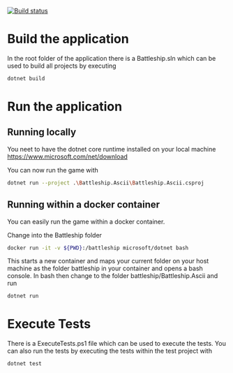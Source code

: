 [![Build status](https://psdstewards.visualstudio.com/PSD/_apis/build/status/CaseStudy-Battleship-dotnetcore-CI)](https://psdstewards.visualstudio.com/PSD/_build/latest?definitionId=11)

# Build the application 
In the root folder of the application there is a Battleship.sln which can be used to build all projects by executing
```bash
dotnet build 
```

# Run the application

## Running locally
You neet to have the dotnet core runtime installed on your local machine
https://www.microsoft.com/net/download

You can now run the game with
```bash
dotnet run --project .\Battleship.Ascii\Battleship.Ascii.csproj
```


## Running within a docker container
You can easily run the game within a docker container.

Change into the Battleship folder

```bash
docker run -it -v ${PWD}:/battleship microsoft/dotnet bash
```

This starts a new container and maps your current folder on your host machine as the folder battleship in your container and opens a bash console. In bash then change to the folder battleship/Battleship.Ascii and run
```bash
dotnet run 
```

# Execute Tests
There is a ExecuteTests.ps1 file which can be used to execute the tests. You can also run the tests by executing the tests within the test project with
```bash
dotnet test 
```



